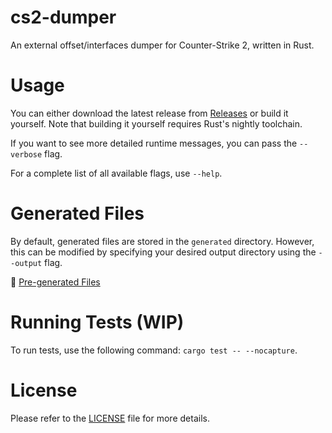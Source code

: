 # cs2-dumper

An external offset/interfaces dumper for Counter-Strike 2, written in Rust.

# Usage

You can either download the latest release from [Releases](https://github.com/a2x/cs2-dumper/releases) or build it yourself. Note that building it yourself requires Rust's nightly toolchain.

If you want to see more detailed runtime messages, you can pass the `--verbose` flag.

For a complete list of all available flags, use `--help`.

# Generated Files

By default, generated files are stored in the `generated` directory. However, this can be modified by specifying your desired output directory using the `--output` flag.

📂 [Pre-generated Files](./generated)

# Running Tests (WIP)
To run tests, use the following command: `cargo test -- --nocapture`.

# License

Please refer to the [LICENSE](./LICENSE) file for more details.